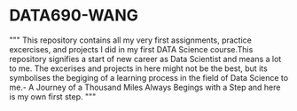 # DATA690-WANG
""" This repository contains all my very first assignments, practice excercises, and projects I did in my first DATA Science course.This repository signifies a start of new career as Data Scientist and means a lot to me. The excerises and projects in here might not be the best, but its symbolises the begiging of a learning process in the field of Data Science to me.- A Journey of a Thousand Miles Always Begings with a Step and here is my own first step. """
